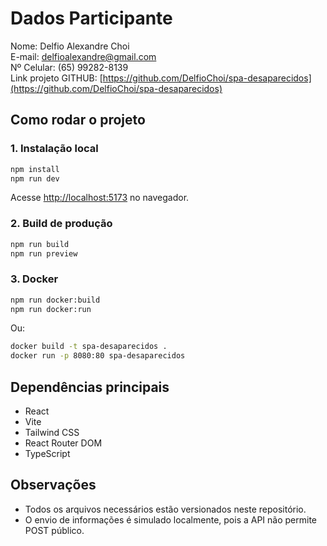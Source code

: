 # Dados Participante
Nome: Delfio Alexandre Choi  
E-mail: delfioalexandre@gmail.com  
Nº Celular: (65) 99282-8139  
Link projeto GITHUB: [https://github.com/DelfioChoi/spa-desaparecidos](https://github.com/DelfioChoi/spa-desaparecidos)

## Como rodar o projeto

### 1. Instalação local
```bash
npm install
npm run dev
```
Acesse [http://localhost:5173](http://localhost:5173) no navegador.

### 2. Build de produção
```bash
npm run build
npm run preview
```

### 3. Docker
```bash
npm run docker:build
npm run docker:run
```
Ou:
```bash
docker build -t spa-desaparecidos .
docker run -p 8080:80 spa-desaparecidos
```

## Dependências principais
- React
- Vite
- Tailwind CSS
- React Router DOM
- TypeScript

## Observações
- Todos os arquivos necessários estão versionados neste repositório.
- O envio de informações é simulado localmente, pois a API não permite POST público.